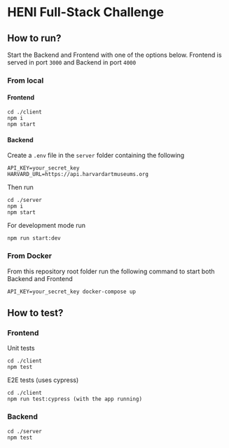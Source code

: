 # HENI Full-Stack Challenge
## How to run?
Start the Backend and Frontend with one of the options below. Frontend is served in port `3000` and Backend in port `4000`
### From local
#### Frontend
```
cd ./client
npm i
npm start
```
#### Backend
Create a `.env` file in the `server` folder containing the following
```
API_KEY=your_secret_key
HARVARD_URL=https://api.harvardartmuseums.org
```
Then run
```
cd ./server
npm i
npm start
```
For development mode run 
```
npm run start:dev
```
### From Docker
From this repository root folder run the following command to start both Backend and Frontend
```
API_KEY=your_secret_key docker-compose up
```

## How to test?
### Frontend
Unit tests
```
cd ./client
npm test
```
E2E tests (uses cypress)
```
cd ./client
npm run test:cypress (with the app running)
```
### Backend
```
cd ./server
npm test
```